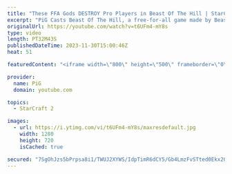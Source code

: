 ```yaml
---
title: "These FFA Gods DESTROY Pro Players in Beast Of The Hill | StarCraft 2"
excerpt: "PiG Casts Beast Of The Hill, a free-for-all game made by BeastyQT! This is a whole new way to play StarCraft 2 FFA, with a King-Of-The-Hill element, providing income & an additional win condition.  -- 🐷 Second Channel for Learning StarCraft 2: https://www.youtube.com/c/PiGRandom 🐷 Third Channel for"
originalUrl: https://youtube.com/watch?v=t6UFm4-mY8s
type: video
length: PT32M43S
publishedDateTime: 2023-11-30T15:00:46Z
heat: 51

featuredContent: "<iframe width=\"800\" height=\"500\" frameborder=\"0\" src=\"https://www.youtube.com/embed/t6UFm4-mY8s\" allow=\"accelerometer; autoplay; encrypted-media; gyroscope; picture-in-picture\" allowfullscreen></iframe>"

provider:
  name: PiG
  domain: youtube.com

topics:
  - StarCraft 2

images:
  - url: https://i.ytimg.com/vi/t6UFm4-mY8s/maxresdefault.jpg
    width: 1280
    height: 720
    isCached: true

secured: "7SgOhJzs5bPrpsa8i1/TWUJ2XYWS/IdpTimR6dCY5/Gb4LmzFvSTted0Ekx20ptsa5rsn7b6rCvYkGTqmMNT4Fc5y7jkG79Ie1P2dmMMRzjbbnxTP7HRcAybvsPXyLAPRBnyG661+VAPuIuW170Spnqp8tJHN5o9tUzIiWclKWoVZc8p4eITdyahsLfBh9ulCoaydH3s3LEXR9/QemBnnwnZJMz6ZBpYKmp8n6gtWDzNCh6A/ds9Wc/UzvQY1lCobTGakIW8gmozvrRqFr5ewX0ZZLp7UzSLw9RPXHW69oiEXNQsxLvPrzgtVNkXqMTKtL5M7cq9ueIGRAlJwr5vTodyWHQG35ZnmrGMVtI/JAHZ7IFuN4SUoGUmRF+nPbDRHK3Cg3+YiYTEkWUysJ2Vuow7rhZ4cmBPiBKkOWVzwmE=;JUKK4qOElYDVGgwq/8LM5w=="
---
```


